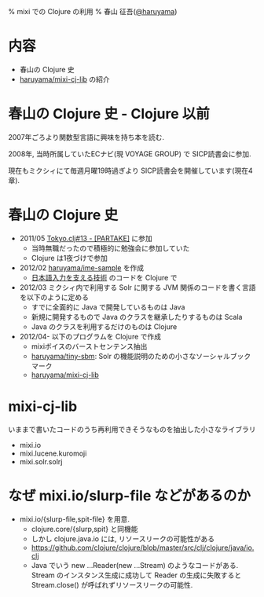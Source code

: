 % mixi での Clojure の利用
% 春山 征吾([@haruyama](https://twitter.com/haruyama))

# 内容

* 春山の Clojure 史
* [haruyama/mixi-cj-lib](https://github.com/haruyama/mixi-cj-lib) の紹介

# 春山の Clojure 史 - Clojure 以前

2007年ごろより関数型言語に興味を持ち本を読む.

2008年, 当時所属していたECナビ(現 VOYAGE GROUP) で SICP読書会に参加.

現在もミクシィにて毎週月曜19時過ぎより SICP読書会を開催しています(現在4章).

# 春山の Clojure 史

* 2011/05 [Tokyo.clj#13 - [PARTAKE]](http://partake.in/events/7f78039f-5644-484d-af89-99251c06a7bf) に参加
    * 当時無職だったので積極的に勉強会に参加していた
    * Clojure は1夜づけで参加
* 2012/02 [haruyama/ime-sample](https://github.com/haruyama/ime-sample) を作成
    * [日本語入力を支える技術](https://gihyo.jp/book/2012/978-4-7741-4993-6) のコードを Clojure で
* 2012/03 ミクシィ内で利用する Solr に関する JVM 関係のコードを書く言語を以下のように定める
    * すでに全面的に Java で開発しているものは Java
    * 新規に開発するもので Java のクラスを継承したりするものは Scala
    * Java のクラスを利用するだけのものは Clojure
* 2012/04- 以下のプログラムを Clojure で作成
    * mixiボイスのバーストセンテンス抽出
    * [haruyama/tiny-sbm](https://github.com/haruyama/tiny-sbm): Solr の機能説明のための小さなソーシャルブックマーク
    * [haruyama/mixi-cj-lib](https://github.com/haruyama/mixi-cj-lib)

# mixi-cj-lib

いままで書いたコードのうち再利用できそうなものを抽出した小さなライブラリ

* mixi.io
* mixi.lucene.kuromoji
* mixi.solr.solrj

# なぜ mixi.io/slurp-file などがあるのか

* mixi.io/{slurp-file,spit-file} を用意.
    * clojure.core/{slurp,spit} と同機能
    * しかし clojure.java.io には, リソースリークの可能性がある
    * https://github.com/clojure/clojure/blob/master/src/clj/clojure/java/io.clj
    * Java でいう new ...Reader(new ...Stream) のようなコードがある. Stream のインスタンス生成に成功して Reader の生成に失敗すると Stream.close() が呼ばれずリソースリークの可能性.

